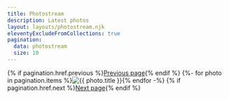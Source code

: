 ```yaml
---
title: Photostream
description: Latest photos
layout: layouts/photostream.njk
eleventyExcludeFromCollections: true
pagination:
  data: photostream
  size: 10
---
```


<div tabindex="0" class="photostream-inner">
{% if pagination.href.previous %}<a class="pagination previous-page" href="{{ pagination.href.previous }}">Previous page</a>{% endif %}
{%- for photo in pagination.items %}<img alt="{{ photo.title }}" src="{{ photo.url }}" draggable="false"/>{% endfor -%}
{% if pagination.href.next %}<a class="pagination next-page" href="{{ pagination.href.next }}">Next page</a>{% endif %}
</div>